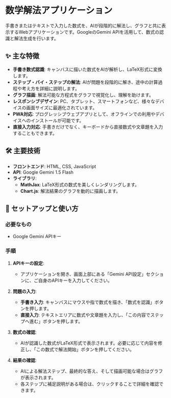 # 数学解法アプリケーション

手書きまたはテキストで入力した数式を、AIが段階的に解法し、グラフと共に表示するWebアプリケーションです。GoogleのGemini APIを活用して、数式の認識と解法生成を行います。

## ✨ 主な特徴

- **手書き数式認識**: キャンバスに描いた数式をAIが解析し、LaTeX形式に変換します。
- **ステップ・バイ・ステップの解法**: AIが問題を段階的に解き、途中の計算過程や考え方を詳細に説明します。
- **グラフ描画**: 解法可能な方程式をグラフで視覚化し、理解を助けます。
- **レスポンシブデザイン**: PC、タブレット、スマートフォンなど、様々なデバイスの画面サイズに最適化されています。
- **PWA対応**: プログレッシブウェブアプリとして、オフラインでの利用やデバイスへのインストールが可能です。
- **直接入力対応**: 手書きだけでなく、キーボードから直接数式や文章題を入力することもできます。

## 🛠️ 主要技術

- **フロントエンド**: HTML, CSS, JavaScript
- **API**: Google Gemini 1.5 Flash
- **ライブラリ**:
    - **MathJax**: LaTeX形式の数式を美しくレンダリングします。
    - **Chart.js**: 解法結果のグラフを動的に描画します。

## 🚀 セットアップと使い方

### 必要なもの
- Google Gemini APIキー

### 手順
1.  **APIキーの設定**:
    - アプリケーションを開き、画面上部にある「Gemini API設定」セクションに、ご自身のAPIキーを入力してください。

2.  **問題の入力**:
    - **手書き入力**: キャンバスにマウスや指で数式を描き、「数式を認識」ボタンを押します。
    - **直接入力**: テキストエリアに数式や文章題を入力し、「この内容でステップへ進む」ボタンを押します。

3.  **数式の確認**:
    - AIが認識した数式がLaTeX形式で表示されます。必要に応じて内容を修正し、「この数式で解法開始」ボタンを押してください。

4.  **結果の確認**:
    - AIによる解法ステップ、最終的な答え、そして描画可能な場合はグラフが表示されます。
    - 各ステップに補足説明がある場合は、クリックすることで詳細を確認できます。
